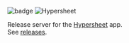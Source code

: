 ![badge](https://img.shields.io/badge/hypersheet-releases-FBC72F.svg)
![Hypersheet](https://user-images.githubusercontent.com/185555/56175659-4b61ea80-604c-11e9-9805-c64008dfe06c.png)

Release server for the [Hypersheet](https://hypersheet.io) app.  
See [releases](https://github.com/hypersheet/release/releases).
